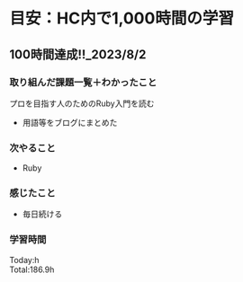 # 目安：HC内で1,000時間の学習
## 100時間達成!!_2023/8/2
### 取り組んだ課題一覧＋わかったこと

プロを目指す人のためのRuby入門を読む
- 用語等をブログにまとめた

### 次やること
- Ruby
### 感じたこと
- 毎日続ける
### 学習時間
Today:h<br>
Total:186.9h
